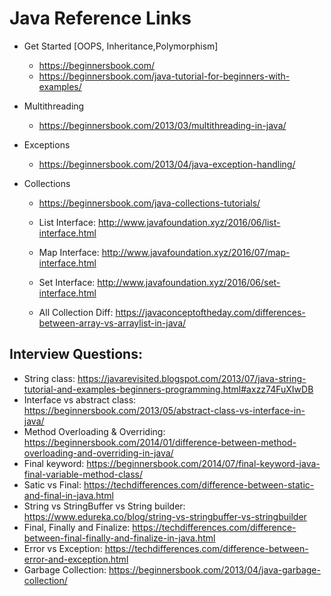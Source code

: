 # Java Reference Links

- Get Started [OOPS, Inheritance,Polymorphism]
    - https://beginnersbook.com/
    - https://beginnersbook.com/java-tutorial-for-beginners-with-examples/

- Multithreading 
     - https://beginnersbook.com/2013/03/multithreading-in-java/
- Exceptions
     - https://beginnersbook.com/2013/04/java-exception-handling/
- Collections
    - https://beginnersbook.com/java-collections-tutorials/

    - List Interface:       http://www.javafoundation.xyz/2016/06/list-interface.html
    - Map Interface:	    http://www.javafoundation.xyz/2016/07/map-interface.html
    - Set Interface:	    http://www.javafoundation.xyz/2016/06/set-interface.html
    - All Collection Diff:	https://javaconceptoftheday.com/differences-between-array-vs-arraylist-in-java/


## Interview Questions:
- String class:     https://javarevisited.blogspot.com/2013/07/java-string-tutorial-and-examples-beginners-programming.html#axzz74FuXIwDB
- Interface vs abstract class: https://beginnersbook.com/2013/05/abstract-class-vs-interface-in-java/
- Method Overloading & Overriding: https://beginnersbook.com/2014/01/difference-between-method-overloading-and-overriding-in-java/
- Final keyword:    https://beginnersbook.com/2014/07/final-keyword-java-final-variable-method-class/  
- Satic vs Final:   https://techdifferences.com/difference-between-static-and-final-in-java.html    
- String vs StringBuffer vs String builder: https://www.edureka.co/blog/string-vs-stringbuffer-vs-stringbuilder
- Final, Finally and Finalize: https://techdifferences.com/difference-between-final-finally-and-finalize-in-java.html
- Error vs Exception: https://techdifferences.com/difference-between-error-and-exception.html
- Garbage Collection: https://beginnersbook.com/2013/04/java-garbage-collection/ 


